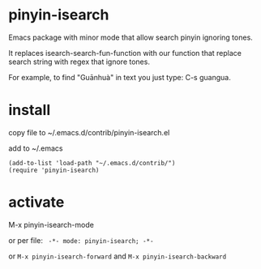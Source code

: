 # pinyin-isearch
Emacs package with minor mode that allow search pinyin ignoring tones.

It replaces isearch-search-fun-function with our function that replace
 search string with regex that ignore tones.

For example, to find "Guānhuà" in text you just type: C-s guangua.
# install
copy file to ~/.emacs.d/contrib/pinyin-isearch.el

add to ~/.emacs

```elisp
(add-to-list 'load-path "~/.emacs.d/contrib/")
(require 'pinyin-isearch)
```

# activate
M-x pinyin-isearch-mode

or per file:
```  -*- mode: pinyin-isearch; -*- ```

or ``` M-x pinyin-isearch-forward ``` and ``` M-x pinyin-isearch-backward ```
